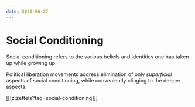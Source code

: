 ```yaml
---
date: 2020-06-27
---
```


# Social Conditioning

Social conditioning refers to the various beliefs and identities one has taken up while growing up. 

Political liberation movements address elimination of only *superficial* aspects of social conditioning, while conveniently clinging to the deeper aspects. 

[[[z:zettels?tag=social-conditioning]]]

